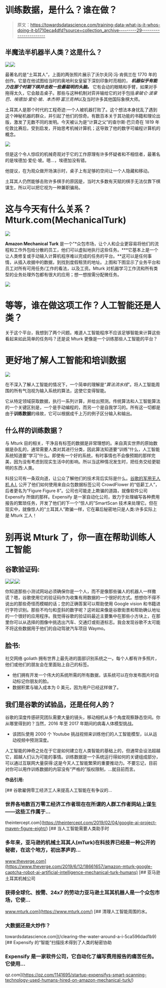 # 训练数据，是什么？谁在做？

> 原文：<https://towardsdatascience.com/training-data-what-is-it-whos-doing-it-b1710eca4dfd?source=collection_archive---------29----------------------->

## 半魔法半机器半人类？这是什么？

![](img/9e894986124d58c8408cc2c34f6b78c0.png)![](img/16b4eddd93a548fb64864768737cf829.png)

最著名的是“土耳其人”，上面的两张照片展示了沃尔夫冈·冯·肯佩兰在 1770 年的创作。它是在他试图给当时的奥地利女皇留下深刻印象时亮相的， ***机器似乎有能力在那个时期下棋并击败一些最聪明的头脑。*** 它有会动的眼睛和手臂，如果对手拖得太久，它会敲击桌子。那些与这种机制对弈并输给它的对手包括*拿破仑·波拿巴、埃德加·爱伦·坡、本杰明·富兰克林*以及当时许多其他国际象棋大师。

土耳其人是那个时代的工程奇迹:一个人被机器打败了。这个想法本身扰乱了遇到这个神秘机器的群众，并引起了他们的惊奇。有数百本关于其功能的书籍和理论出版，激发了无数不同的发明。今天被认为是“计算之父”的查尔斯·巴贝奇在 1819 年伦敦比赛后，受到启发，开始思考机械计算机；这导致了他的数字可编程计算机的概念。

![](img/684cb2df06da11924a259a3f3d5abb7c.png)

但是这个令人惊叹的机械奇观对于它的工作原理有许多怀疑者和不相信者，最著名的是埃德加·爱伦·坡。嗯…，埃德加没有错。

他提议，在为观众做开场演示时，桌子上有足够的空间让一个人隐藏和移动。

土耳其人仍然能够击败许多棋手的原因是，当时大多数有天赋的棋手无法仅靠下棋谋生，所以可以把它视为一种兼职骗局。

# **这与今天有什么关系？Mturk.com(MechanicalTurk)**

![](img/63ef22ce79712d43e0bf01b947d113f8.png)

**Amazon Mechanical Turk** 是一个"*众包市场，让个人和企业更容易将他们的流程和工作外包给分散的员工，他们可以虚拟地执行这些任务。***它基本上是一个让人类修复或手动输入计算机程序难以完成的任务的平台。**这可以是任何事情，从插入收据中的数据，到找到度假租赁的地址。上图和下图显示了业务平台和员工对所有可用任务/工作的看法，以及工资。Mturk 对机器学习工作流和所有类型的业务处理外包都有很大的应用；想一想按需分配微任务。

![](img/9e7a53b99261eb87afa93fd125d47d77.png)

# 等等，谁在做这项工作？人工智能还是人类？

关于这个平台，我想到了两个问题。难道人工智能程序不应该足够智能来计算这些看起来如此简单的任务吗？还是说 Mturk 更像是一个训练那些人工智能的平台？

# **更好地了解人工智能和培训数据**

![](img/8d0c9e79f395d007f23985f5c70ecf21.png)

在不深入了解人工智能的情况下，一个简单的理解是“*算法流水线*”。将人工智能周围的所有气泡视为输入系统的算法，这使它变得智能。

它从特定领域获取数据，执行一系列计算，并给出预测。传统算法和人工智能算法的一个关键区别是，一个是手动编程的，而另一个是自我学习的。所有这一切都是由于**训练数据**的缘故，它可以根据成千上万的例子区分输入和输出。

## **什么样的训练数据？**

与 Mturk 目的相关，干净且有标签的数据是非常理想的。来自真实世界的原始数据是杂乱的，通常需要人类对其进行分类，因此算法知道要“训练”什么，人工智能系统知道要“学习”什么。即使有一个好的系统，有时事情也不会像预期的那样完美，因为没有考虑到现实生活中的影响。所以当这种情况发生时，把任务交给更聪明的东西:人类。

科技公司有一条双向道，让公众了解他们的技术背后实际是什么。[谷歌的军用无人机 A.I.](https://theintercept.com/2019/02/04/google-ai-project-maven-figure-eight/) 公开了他们如何使用来自众包数据标签公司 CrowdFlower 的“低薪工人”，后者更名为“Figure Figure 8”。公司也可能走上欺骗的道路，就像软件公司 Expensify 所做的那样。Expensify 是一家自动化公司，致力于处理编写各种费用报告的繁琐任务，开发了他们的下一个“惊人的”SmartScan 技术来处理它。但在现实中，就像惊人的“土耳其人”欺骗一样，它在幕后秘密地只是人类:许多实际上是 Mturk 工人！

# **别再说 Mturk 了，你一直在帮助训练人工智能**

## **谷歌验证码:**

![](img/036e3a316b50e05e249e68dbccb9c303.png)![](img/8a039ae6a4fb6d59b0a149886fb62698.png)![](img/6de1425e1eac0f3a3478fbef687fce74.png)

你知道那些小测试网站必须确保你是一个人，而不是像那些骗人的机器人一样撒谎？嗯，谷歌使用它的验证码作为收集有用数据的一个很好的方式。想想你不得不说出的那些奇怪而模糊的话；您的正确答案可以帮助使用 Google vision 和书籍进行字符识别。那些不均匀和歪斜的数字呢？这听起来像是谷歌街景和帮助确认地址的一个很好的应用程序。我觉得谷歌的验证码最近主要集中在那些小方块上，在那里你可以从选择的图像中挑选出汽车、交通灯或街道标志。我会发现谷歌不太可能不将这些数据用于他们的自动驾驶汽车项目 Waymo。

## **脸书:**

社交网络 goliath 拥有世界上最先进的面部识别系统之一。每个人都有许多照片，他们或他们的朋友会在里面贴上自己的标签。

*   他们拥有开发一个伟大的系统所需的所有数据，该系统可以在你发布图片时自动标记你朋友的脸。
*   数据积累与输入成本为 0 美元，因为用户已经这样做了。

## **我们是谷歌的试验品，还是任何人的？**

谷歌的深度传感研究团队需要大量的镜头，移动相机从多个角度观察静态空间。你从哪里得到的？当然，2016 年至 2017 年期间的病毒人体模型挑战。

*   该团队使用 2000 个 Youtube 挑战视频来训练他们的人工智能模型，以从运动视频中预测深度。

人工智能的神奇之处在于它是如何建立在人类智能的基础上的，但通常会设法超越它，超越人们认为可能的事情。训练数据是一个系统运行得如何的关键组成部分，可以通过互联网大量获得:这是今天人工智能繁荣的重要推动力。不要忘记，目前对你可以用作训练数据的内容没有“严格的”版权限制，…就目前而言。

**作品引用:**

[](https://theintercept.com/2019/02/04/google-ai-project-maven-figure-eight/) [## 谷歌雇佣零工经济工人来提高人工智能在有争议的…

### 世界各地数百万零工经济工作者现在在所谓的人群工作者网站上谋生——这些工作属于…

theintercept.com](https://theintercept.com/2019/02/04/google-ai-project-maven-figure-eight/) [](https://www.theverge.com/2019/6/12/18661657/amazon-mturk-google-captcha-robot-ai-artificial-intelligence-mechanical-turk-humans) [## 当人工智能需要人类助手时

### 多年来，亚马逊的机械土耳其人(mTurk)在科技界已经是一种公开的秘密，在这个地方，初出茅庐的…

www.theverge.com](https://www.theverge.com/2019/6/12/18661657/amazon-mturk-google-captcha-robot-ai-artificial-intelligence-mechanical-turk-humans) [](https://www.mturk.com/) [## 亚马逊土耳其机械公司

### 获得全球化、按需、24x7 的劳动力亚马逊土耳其机器人是一个众包市场，它使…

www.mturk.com](https://www.mturk.com/) [](/clearing-the-water-around-a-i-5ca596dad1b9) [## 清理人工智能周围的水。

### 大数据还是大炒作？

towardsdatascience.com](/clearing-the-water-around-a-i-5ca596dad1b9) [](https://qz.com/1141695/startup-expensifys-smart-scanning-technology-used-humans-hired-on-amazon-mechanical-turk/) [## Expensify 的“智能”扫描技术得到了人类的秘密协助

### Expensify 是一家软件公司，它自动化了编写费用报告的痛苦任务。它使用…

qz.com](https://qz.com/1141695/startup-expensifys-smart-scanning-technology-used-humans-hired-on-amazon-mechanical-turk/)